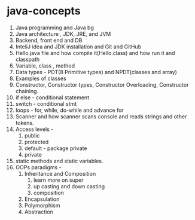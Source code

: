 # java-concepts

1. Java programming and Java bg
2. Java architecture , JDK, JRE, and JVM
3. Backend, front end and DB
4. InteliJ idea and JDK installation and Git and GitHub
5. Hello.java file and how compile it(Hello.class) and how run it and classpath
6. Variable, class , method
7. Data types - PDT(8 Primitive types) and NPDT(classes and array)
8. Examples of classes
9. Constructor, Constructor types, Constructor Overloading, Constructor chaining.
10. if else - conditional statement
11. switch - conditional stmt
12. loops - for, while, do-while and advance for
13. Scanner and how scanner scans console and reads strings and other tokens.
14. Access levels -
    1. public
    2. protected
    3. default - package private
    4. private
15. static methods and static variables.
16. OOPs paradigms -
    1. Inheritance and Composition
        1. learn more on super
        2. up casting and down casting
        3. composition
    2. Encapsulation
    3. Polymorphism
    4. Abstraction
    
